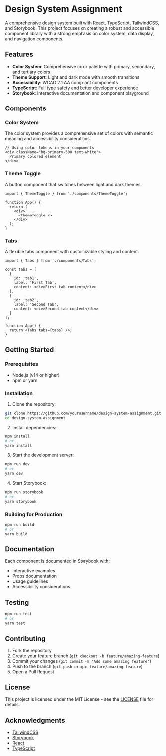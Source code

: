 # Design System Assignment

A comprehensive design system built with React, TypeScript, TailwindCSS, and Storybook. This project focuses on creating a robust and accessible component library with a strong emphasis on color system, data display, and navigation components.

## Features

- **Color System**: Comprehensive color palette with primary, secondary, and tertiary colors
- **Theme Support**: Light and dark mode with smooth transitions
- **Accessibility**: WCAG 2.1 AA compliant components
- **TypeScript**: Full type safety and better developer experience
- **Storybook**: Interactive documentation and component playground

## Components

### Color System
The color system provides a comprehensive set of colors with semantic meaning and accessibility considerations.

```tsx
// Using color tokens in your components
<div className="bg-primary-500 text-white">
  Primary colored element
</div>
```

### Theme Toggle
A button component that switches between light and dark themes.

```tsx
import { ThemeToggle } from './components/ThemeToggle';

function App() {
  return (
    <div>
      <ThemeToggle />
    </div>
  );
}
```

### Tabs
A flexible tabs component with customizable styling and content.

```tsx
import { Tabs } from './components/Tabs';

const tabs = [
  {
    id: 'tab1',
    label: 'First Tab',
    content: <div>First tab content</div>
  },
  {
    id: 'tab2',
    label: 'Second Tab',
    content: <div>Second tab content</div>
  }
];

function App() {
  return <Tabs tabs={tabs} />;
}
```

## Getting Started

### Prerequisites

- Node.js (v14 or higher)
- npm or yarn

### Installation

1. Clone the repository:
```bash
git clone https://github.com/yourusername/design-system-assignment.git
cd design-system-assignment
```

2. Install dependencies:
```bash
npm install
# or
yarn install
```

3. Start the development server:
```bash
npm run dev
# or
yarn dev
```

4. Start Storybook:
```bash
npm run storybook
# or
yarn storybook
```

### Building for Production

```bash
npm run build
# or
yarn build
```

## Documentation

Each component is documented in Storybook with:
- Interactive examples
- Props documentation
- Usage guidelines
- Accessibility considerations

## Testing

```bash
npm run test
# or
yarn test
```

## Contributing

1. Fork the repository
2. Create your feature branch (`git checkout -b feature/amazing-feature`)
3. Commit your changes (`git commit -m 'Add some amazing feature'`)
4. Push to the branch (`git push origin feature/amazing-feature`)
5. Open a Pull Request

## License

This project is licensed under the MIT License - see the [LICENSE](LICENSE) file for details.

## Acknowledgments

- [TailwindCSS](https://tailwindcss.com/)
- [Storybook](https://storybook.js.org/)
- [React](https://reactjs.org/)
- [TypeScript](https://www.typescriptlang.org/)

